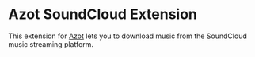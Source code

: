 # Azot SoundCloud Extension

This extension for [Azot](https://github.com/azot-labs/azot) lets you to download music from the SoundCloud music streaming platform.
